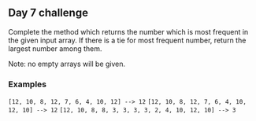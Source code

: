 ## Day 7 challenge

Complete the method which returns the number which is most frequent in the given input array. If there is a tie for most frequent number, return the largest number among them.

Note: no empty arrays will be given.

### Examples

`[12, 10, 8, 12, 7, 6, 4, 10, 12] --> 12`
`[12, 10, 8, 12, 7, 6, 4, 10, 12, 10] --> 12`
`[12, 10, 8, 8, 3, 3, 3, 3, 2, 4, 10, 12, 10] --> 3`

